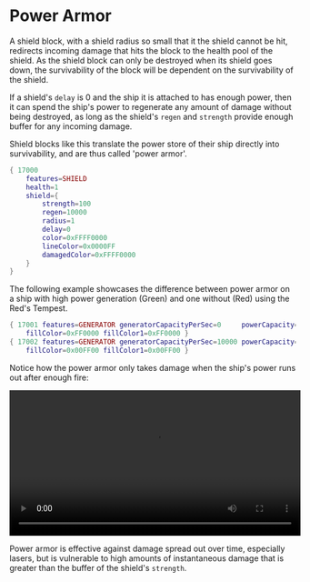 # Power Armor
A shield block, with a shield radius so small that it the shield cannot be hit, redirects incoming damage that hits the block to the health pool of the shield. As the shield block can only be destroyed when its shield goes down, the survivability of the block will be dependent on the survivability of the shield.

If a shield's `delay` is 0 and the ship it is attached to has enough power, then it can spend the ship's power to regenerate any amount of damage without being destroyed, as long as the shield's `regen` and `strength` provide enough buffer for any incoming damage.

Shield blocks like this translate the power store of their ship directly into survivability, and are thus called 'power armor'.
```lua
{ 17000
	features=SHIELD
	health=1
    shield={
        strength=100
        regen=10000
        radius=1
        delay=0
		color=0xFFFF0000
		lineColor=0x0000FF
		damagedColor=0xFFFF0000
    }
}
```
The following example showcases the difference between power armor on a ship with high power generation (Green) and one without (Red) using the Red's Tempest.
```lua
{ 17001 features=GENERATOR generatorCapacityPerSec=0     powerCapacity=50000
    fillColor=0xFF0000 fillColor1=0xFF0000 }
{ 17002 features=GENERATOR generatorCapacityPerSec=10000 powerCapacity=50000
    fillColor=0x00FF00 fillColor1=0x00FF00 }
```
Notice how the power armor only takes damage when the ship's power runs out after enough fire:

<video height=256 controls>
  <source src="diagrams/power_armor.mp4" type="video/mp4">
  Your browser does not support the video tag.
</video>

Power armor is effective against damage spread out over time, especially lasers, but is vulnerable to high amounts of instantaneous damage that is greater than the buffer of the shield's `strength`.